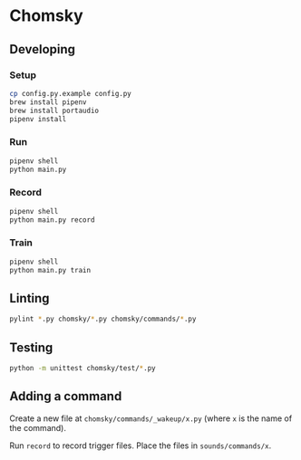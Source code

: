 # Chomsky

## Developing

### Setup

``` bash
cp config.py.example config.py
brew install pipenv
brew install portaudio
pipenv install
```

### Run

``` bash
pipenv shell
python main.py
```

### Record

``` bash
pipenv shell
python main.py record
```

### Train

``` bash
pipenv shell
python main.py train
```

## Linting

``` bash
pylint *.py chomsky/*.py chomsky/commands/*.py
```

## Testing

``` bash
python -m unittest chomsky/test/*.py
```

## Adding a command

Create a new file at `chomsky/commands/_wakeup/x.py` (where `x` is the name of the command).

Run `record` to record trigger files. Place the files in `sounds/commands/x`.
